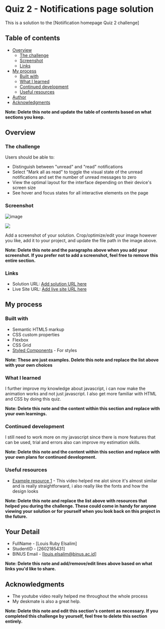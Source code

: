 # Quiz 2 - Notifications page solution

This is a solution to the [Notiification homepage Quiz 2 challenge]

## Table of contents

- [Overview](#overview)
  - [The challenge](#the-challenge)
  - [Screenshot](#screenshot)
  - [Links](#links)
- [My process](#my-process)
  - [Built with](#built-with)
  - [What I learned](#what-i-learned)
  - [Continued development](#continued-development)
  - [Useful resources](#useful-resources)
- [Author](#author)
- [Acknowledgments](#acknowledgments)

**Note: Delete this note and update the table of contents based on what sections you keep.**

## Overview

### The challenge

Users should be able to:

- Distinguish between "unread" and "read" notifications
- Select "Mark all as read" to toggle the visual state of the unread notifications and set the number of unread messages to zero
- View the optimal layout for the interface depending on their device's screen size
- See hover and focus states for all interactive elements on the page


### Screenshot
![image](https://user-images.githubusercontent.com/114371921/210706405-79194c8b-526a-4c73-94c8-f83fd52daf9f.png)

![](./screenshot.jpg)


Add a screenshot of your solution. Crop/optimize/edit your image however you like, add it to your project, and update the file path in the image above.

**Note: Delete this note and the paragraphs above when you add your screenshot. If you prefer not to add a screenshot, feel free to remove this entire section.**

### Links

- Solution URL: [Add solution URL here](https://your-solution-url.com)
- Live Site URL: [Add live site URL here](https://your-live-site-url.com)

## My process

### Built with

- Semantic HTML5 markup
- CSS custom properties
- Flexbox
- CSS Grid
- [Styled Components](https://styled-components.com/) - For styles

**Note: These are just examples. Delete this note and replace the list above with your own choices**

### What I learned

I further improve my knowledge about javascript, i can now make the animation works and not just javascript. I also get more familiar with HTML and CSS by doing this quiz.

**Note: Delete this note and the content within this section and replace with your own learnings.**

### Continued development

I still need to work more on my javascript since there is more features that can be used, trial and errors also can improve my estimation skills.

**Note: Delete this note and the content within this section and replace with your own plans for continued development.**

### Useful resources

- [Example resource 1](https://www.youtube.com/watch?v=qs_VhlPq5Ik&t=6s) - This video helped me alot since it's almost similar and is really straightforward, i also really like the fonts and how the design looks

**Note: Delete this note and replace the list above with resources that helped you during the challenge. These could come in handy for anyone viewing your solution or for yourself when you look back on this project in the future.**

## Your Detail 

- FullName - [Louis Ruby Elsalim]
- StudentID - [2602185431]
- BINUS Email - [louis.elsalim@binus.ac.id]

**Note: Delete this note and add/remove/edit lines above based on what links you'd like to share.**

## Acknowledgments

- The youtube video really helped me throughout the whole process
- My deskmate is also a great help.

**Note: Delete this note and edit this section's content as necessary. If you completed this challenge by yourself, feel free to delete this section entirely.**
